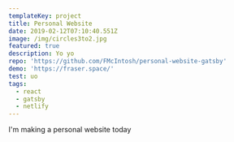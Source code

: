 ```yaml
---
templateKey: project
title: Personal Website
date: 2019-02-12T07:10:40.551Z
image: /img/circles3to2.jpg
featured: true
description: Yo yo
repo: 'https://github.com/FMcIntosh/personal-website-gatsby'
demo: 'https://fraser.space/'
test: uo
tags:
  - react
  - gatsby
  - netlify
---
```

I'm making a personal website today
